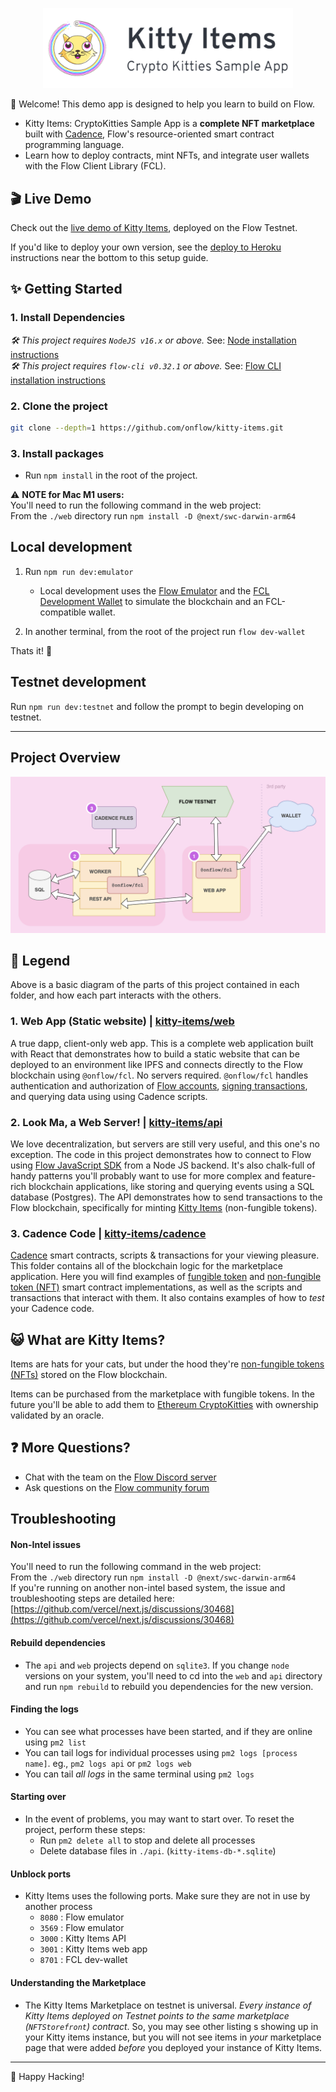 <p align="center">
    <a href="https://kitty-items.onflow.org/">
        <img width="400" src="kitty-items-banner.png" />
    </a>
</p>

👋 Welcome! This demo app is designed to help you learn to build on Flow.

- Kitty Items: CryptoKitties Sample App is a **complete NFT marketplace** built with [Cadence](https://docs.onflow.org/cadence), Flow's resource-oriented smart contract programming language.
- Learn how to deploy contracts, mint NFTs, and integrate user wallets with the Flow Client Library (FCL).

## 🎬 Live Demo

Check out the [live demo of Kitty Items](https://kitty-items.onflow.org/),
deployed on the Flow Testnet.

If you'd like to deploy your own version, see the [deploy to Heroku](#optional-heroku-deployment) instructions near the bottom to this setup guide.

## ✨ Getting Started



### 1. Install Dependencies

_🛠 This project requires `NodeJS v16.x` or above._ See: [Node installation instructions](https://nodejs.org/en/) <br/>
_🛠 This project requires `flow-cli v0.32.1` or above._ See: [Flow CLI installation instructions](https://docs.onflow.org/flow-cli)

### 2. Clone the project

```sh
git clone --depth=1 https://github.com/onflow/kitty-items.git
```
### 3. Install packages

- Run `npm install` in the root of the project.

⚠️ **NOTE for Mac M1 users:** <br/>
You'll need to run the following command in the web project: <br/>
From the `./web` directory run `npm install -D @next/swc-darwin-arm64`

## Local development

1)  Run `npm run dev:emulator` 
    - Local development uses the [Flow Emulator](https://docs.onflow.org/emulator/) and the [FCL Development Wallet](https://github.com/onflow/fcl-dev-wallet) to simulate the blockchain and an FCL-compatible wallet.

2) In another terminal, from the root of the project run `flow dev-wallet`

Thats it! 🏁

## Testnet development

 Run `npm run dev:testnet` and follow the prompt to begin developing on testnet.

---
## Project Overview

![Project Overview](kitty-items-diagram.png)

## 🔎 Legend

Above is a basic diagram of the parts of this project contained in each folder, and how each part interacts with the others.

### 1. Web App (Static website) | [kitty-items/web](https://github.com/onflow/kitty-items/tree/master/web)

A true dapp, client-only web app. This is a complete web application built with React that demonstrates how to build a static website that can be deployed to an environment like IPFS and connects directly to the Flow blockchain using `@onflow/fcl`. No servers required. `@onflow/fcl` handles authentication and authorization of [Flow accounts](https://docs.onflow.org/concepts/accounts-and-keys/), [signing transactions](https://docs.onflow.org/concepts/transaction-signing/), and querying data using using Cadence scripts.

### 2. Look Ma, a Web Server! | [kitty-items/api](https://github.com/onflow/kitty-items/tree/master/api)

We love decentralization, but servers are still very useful, and this one's no exception. The code in this project demonstrates how to connect to Flow using [Flow JavaScript SDK](https://github.com/onflow/flow-js-sdk) from a Node JS backend. It's also chalk-full of handy patterns you'll probably want to use for more complex and feature-rich blockchain applications, like storing and querying events using a SQL database (Postgres). The API demonstrates how to send transactions to the Flow blockchain, specifically for minting [Kitty Items](https://github.com/onflow/kitty-items/blob/master/cadence/contracts/KittyItems.cdc) (non-fungible tokens).

### 3. Cadence Code | [kitty-items/cadence](https://github.com/onflow/kitty-items/tree/master/cadence)

[Cadence](https://docs.onflow.org/cadence) smart contracts, scripts & transactions for your viewing pleasure. This folder contains all of the blockchain logic for the marketplace application. Here you will find examples of [fungible token](https://github.com/onflow/flow-ft) and [non-fungible token (NFT)](https://github.com/onflow/flow-nft) smart contract implementations, as well as the scripts and transactions that interact with them. It also contains examples of how to _test_ your Cadence code.

## 😺 What are Kitty Items?

Items are hats for your cats, but under the hood they're [non-fungible tokens (NFTs)](https://github.com/onflow/flow-nft) stored on the Flow blockchain.

Items can be purchased from the marketplace with fungible tokens.
In the future you'll be able to add them to [Ethereum CryptoKitties](https://www.cryptokitties.co/) with ownership validated by an oracle.

## ❓ More Questions?

- Chat with the team on the [Flow Discord server](https://discord.gg/xUdZxs82Rz)
- Ask questions on the [Flow community forum](https://forum.onflow.org/t/kitty-items-marketplace-demo-dapp/759/5)


## Troubleshooting

#### Non-Intel issues <br/>
You'll need to run the following command in the web project: <br/>
From the `./web` directory run `npm install -D @next/swc-darwin-arm64` <br/>
If you're running on another non-intel based system, the issue and troubleshooting steps are detailed here: [https://github.com/vercel/next.js/discussions/30468](https://github.com/vercel/next.js/discussions/30468)
#### Rebuild dependencies
- The `api` and `web` projects depend on `sqlite3`. If you change `node` versions on your system, you'll need to cd into the `web` and `api` directory and run `npm rebuild` to rebuild you dependencies for the new version.
#### Finding the logs
- You can see what processes have been started, and if they are online using `pm2 list`
- You can tail logs for individual processes using `pm2 logs [process name]`. eg., `pm2 logs api` or `pm2 logs web`
- You can tail _all logs_ in the same terminal using `pm2 logs`
#### Starting over
- In the event of problems, you may want to start over. To reset the project, perform these steps: 
  - Run `pm2 delete all` to stop and delete all processes
  - Delete database files in `./api`. (`kitty-items-db-*.sqlite`)
#### Unblock ports
- Kitty Items uses the following ports. Make sure they are not in use by another process
  - `8080` : Flow emulator
  - `3569` : Flow emulator
  - `3000` : Kitty Items API
  - `3001` : Kitty Items web app
  - `8701` : FCL dev-wallet
#### Understanding the Marketplace
- The Kitty Items Marketplace on testnet is universal. _Every instance of Kitty Items deployed on Testnet points to the same marketplace (`NFTStorefront`) contract_. So, you may see other listing s showing up in your Kitty items instance, but you will not see items in _your_ marketplace page that were added _before_ you deployed your instance of Kitty Items. 

---

🚀 Happy Hacking!
